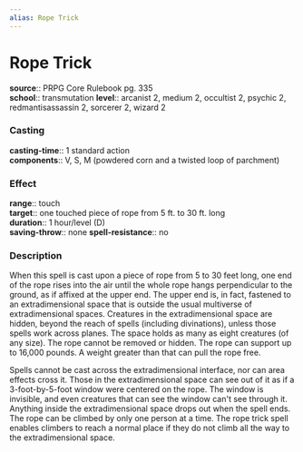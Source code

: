 ```yaml
---
alias: Rope Trick
---
```


# Rope Trick 

**source**:: PRPG Core Rulebook pg. 335  
**school**:: transmutation
**level**:: arcanist 2, medium 2, occultist 2, psychic 2, redmantisassassin 2, sorcerer 2, wizard 2

### Casting 

**casting-time**:: 1 standard action  
**components**:: V, S, M (powdered corn and a twisted loop of parchment)

### Effect 

**range**:: touch  
**target**:: one touched piece of rope from 5 ft. to 30 ft. long  
**duration**:: 1 hour/level (D)  
**saving-throw**:: none
**spell-resistance**:: no

### Description 

When this spell is cast upon a piece of rope from 5 to 30 feet long, one end of the rope rises into the air until the whole rope hangs perpendicular to the ground, as if affixed at the upper end. The upper end is, in fact, fastened to an extradimensional space that is outside the usual multiverse of extradimensional spaces. Creatures in the extradimensional space are hidden, beyond the reach of spells (including divinations), unless those spells work across planes. The space holds as many as eight creatures (of any size). The rope cannot be removed or hidden. The rope can support up to 16,000 pounds. A weight greater than that can pull the rope free.  
  
Spells cannot be cast across the extradimensional interface, nor can area effects cross it. Those in the extradimensional space can see out of it as if a 3-foot-by-5-foot window were centered on the rope. The window is invisible, and even creatures that can see the window can't see through it. Anything inside the extradimensional space drops out when the spell ends. The rope can be climbed by only one person at a time. The rope trick spell enables climbers to reach a normal place if they do not climb all the way to the extradimensional space.
